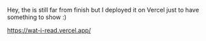 Hey, the is still far from finish but I deployed it on Vercel just to have something to show :)

https://wat-i-read.vercel.app/

